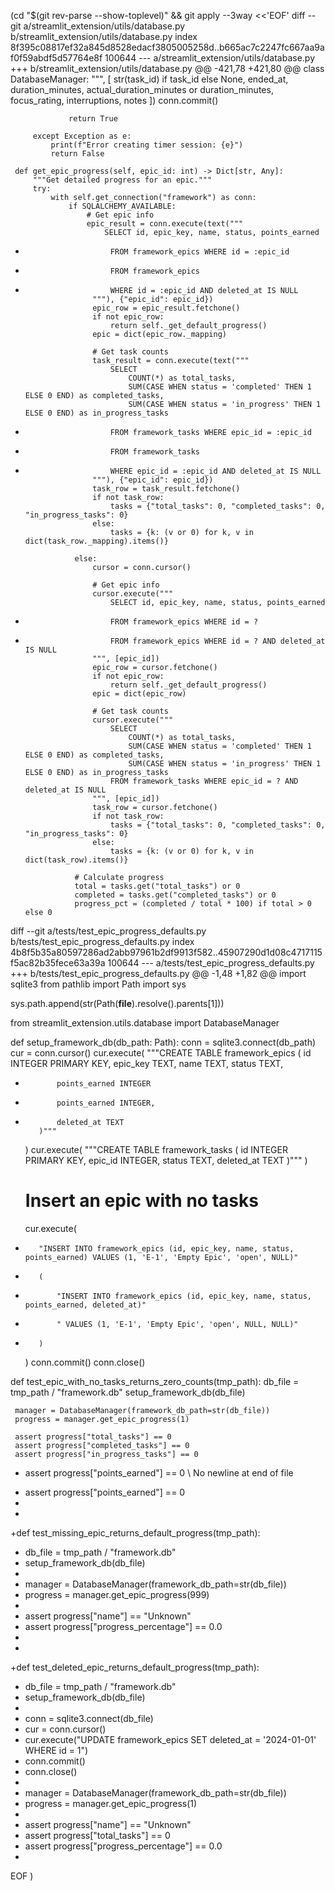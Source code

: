  (cd "$(git rev-parse --show-toplevel)" && git apply --3way <<'EOF' 
diff --git a/streamlit_extension/utils/database.py b/streamlit_extension/utils/database.py
index 8f395c08817ef32a845d8528edacf3805005258d..b665ac7c2247fc667aa9af0f59abdf5d57764e8f 100644
--- a/streamlit_extension/utils/database.py
+++ b/streamlit_extension/utils/database.py
@@ -421,78 +421,80 @@ class DatabaseManager:
                     """, [
                         str(task_id) if task_id else None,
                         ended_at,
                         duration_minutes,
                         actual_duration_minutes or duration_minutes,
                         focus_rating,
                         interruptions,
                         notes
                     ])
                     conn.commit()
                 
                 return True
                 
         except Exception as e:
             print(f"Error creating timer session: {e}")
             return False
     
     def get_epic_progress(self, epic_id: int) -> Dict[str, Any]:
         """Get detailed progress for an epic."""
         try:
             with self.get_connection("framework") as conn:
                 if SQLALCHEMY_AVAILABLE:
                     # Get epic info
                     epic_result = conn.execute(text("""
                         SELECT id, epic_key, name, status, points_earned
-                        FROM framework_epics WHERE id = :epic_id
+                        FROM framework_epics
+                        WHERE id = :epic_id AND deleted_at IS NULL
                     """), {"epic_id": epic_id})
                     epic_row = epic_result.fetchone()
                     if not epic_row:
                         return self._get_default_progress()
                     epic = dict(epic_row._mapping)
                     
                     # Get task counts
                     task_result = conn.execute(text("""
                         SELECT 
                             COUNT(*) as total_tasks,
                             SUM(CASE WHEN status = 'completed' THEN 1 ELSE 0 END) as completed_tasks,
                             SUM(CASE WHEN status = 'in_progress' THEN 1 ELSE 0 END) as in_progress_tasks
-                        FROM framework_tasks WHERE epic_id = :epic_id
+                        FROM framework_tasks
+                        WHERE epic_id = :epic_id AND deleted_at IS NULL
                     """), {"epic_id": epic_id})
                     task_row = task_result.fetchone()
                     if not task_row:
                         tasks = {"total_tasks": 0, "completed_tasks": 0, "in_progress_tasks": 0}
                     else:
                         tasks = {k: (v or 0) for k, v in dict(task_row._mapping).items()}
                     
                 else:
                     cursor = conn.cursor()
                     
                     # Get epic info
                     cursor.execute("""
                         SELECT id, epic_key, name, status, points_earned
-                        FROM framework_epics WHERE id = ?
+                        FROM framework_epics WHERE id = ? AND deleted_at IS NULL
                     """, [epic_id])
                     epic_row = cursor.fetchone()
                     if not epic_row:
                         return self._get_default_progress()
                     epic = dict(epic_row)
                     
                     # Get task counts
                     cursor.execute("""
                         SELECT 
                             COUNT(*) as total_tasks,
                             SUM(CASE WHEN status = 'completed' THEN 1 ELSE 0 END) as completed_tasks,
                             SUM(CASE WHEN status = 'in_progress' THEN 1 ELSE 0 END) as in_progress_tasks
                         FROM framework_tasks WHERE epic_id = ? AND deleted_at IS NULL
                     """, [epic_id])
                     task_row = cursor.fetchone()
                     if not task_row:
                         tasks = {"total_tasks": 0, "completed_tasks": 0, "in_progress_tasks": 0}
                     else:
                         tasks = {k: (v or 0) for k, v in dict(task_row).items()}
                 
                 # Calculate progress
                 total = tasks.get("total_tasks") or 0
                 completed = tasks.get("completed_tasks") or 0
                 progress_pct = (completed / total * 100) if total > 0 else 0
                 
diff --git a/tests/test_epic_progress_defaults.py b/tests/test_epic_progress_defaults.py
index 4b8f5b35a80597286ad2abb97961b2df9913f582..45907290d1d08c4717115f5ac82b35fece63a39a 100644
--- a/tests/test_epic_progress_defaults.py
+++ b/tests/test_epic_progress_defaults.py
@@ -1,48 +1,82 @@
 import sqlite3
 from pathlib import Path
 import sys
 
 sys.path.append(str(Path(__file__).resolve().parents[1]))
 
 from streamlit_extension.utils.database import DatabaseManager
 
 
 def setup_framework_db(db_path: Path):
     conn = sqlite3.connect(db_path)
     cur = conn.cursor()
     cur.execute(
         """CREATE TABLE framework_epics (
             id INTEGER PRIMARY KEY,
             epic_key TEXT,
             name TEXT,
             status TEXT,
-            points_earned INTEGER
+            points_earned INTEGER,
+            deleted_at TEXT
         )"""
     )
     cur.execute(
         """CREATE TABLE framework_tasks (
             id INTEGER PRIMARY KEY,
             epic_id INTEGER,
             status TEXT,
             deleted_at TEXT
         )"""
     )
     # Insert an epic with no tasks
     cur.execute(
-        "INSERT INTO framework_epics (id, epic_key, name, status, points_earned) VALUES (1, 'E-1', 'Empty Epic', 'open', NULL)"
+        (
+            "INSERT INTO framework_epics (id, epic_key, name, status, points_earned, deleted_at)"
+            " VALUES (1, 'E-1', 'Empty Epic', 'open', NULL, NULL)"
+        )
     )
     conn.commit()
     conn.close()
 
 
 def test_epic_with_no_tasks_returns_zero_counts(tmp_path):
     db_file = tmp_path / "framework.db"
     setup_framework_db(db_file)
 
     manager = DatabaseManager(framework_db_path=str(db_file))
     progress = manager.get_epic_progress(1)
 
     assert progress["total_tasks"] == 0
     assert progress["completed_tasks"] == 0
     assert progress["in_progress_tasks"] == 0
-    assert progress["points_earned"] == 0
\ No newline at end of file
+    assert progress["points_earned"] == 0
+
+
+def test_missing_epic_returns_default_progress(tmp_path):
+    db_file = tmp_path / "framework.db"
+    setup_framework_db(db_file)
+
+    manager = DatabaseManager(framework_db_path=str(db_file))
+    progress = manager.get_epic_progress(999)
+
+    assert progress["name"] == "Unknown"
+    assert progress["progress_percentage"] == 0.0
+
+
+def test_deleted_epic_returns_default_progress(tmp_path):
+    db_file = tmp_path / "framework.db"
+    setup_framework_db(db_file)
+
+    conn = sqlite3.connect(db_file)
+    cur = conn.cursor()
+    cur.execute("UPDATE framework_epics SET deleted_at = '2024-01-01' WHERE id = 1")
+    conn.commit()
+    conn.close()
+
+    manager = DatabaseManager(framework_db_path=str(db_file))
+    progress = manager.get_epic_progress(1)
+
+    assert progress["name"] == "Unknown"
+    assert progress["total_tasks"] == 0
+    assert progress["progress_percentage"] == 0.0
+
 
EOF
)